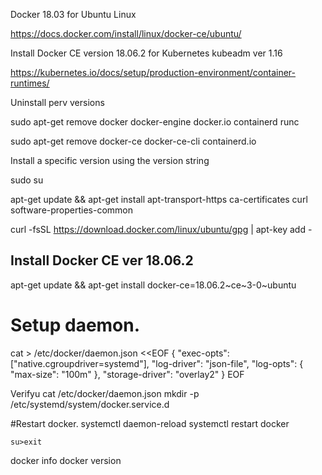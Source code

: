   Docker 18.03 for Ubuntu Linux

  https://docs.docker.com/install/linux/docker-ce/ubuntu/

  Install Docker CE version 18.06.2   for Kubernetes kubeadm ver 1.16

  https://kubernetes.io/docs/setup/production-environment/container-runtimes/

  Uninstall perv versions

  sudo apt-get remove docker docker-engine docker.io containerd runc

 sudo apt-get remove docker-ce docker-ce-cli containerd.io

   
  Install a specific version using the version  string
  
 sudo su

 apt-get update && apt-get install apt-transport-https ca-certificates curl software-properties-common


  curl -fsSL https://download.docker.com/linux/ubuntu/gpg | apt-key add -


  ## Install Docker CE ver 18.06.2

apt-get update && apt-get install docker-ce=18.06.2~ce~3-0~ubuntu

  # Setup daemon.
cat > /etc/docker/daemon.json <<EOF
{
  "exec-opts": ["native.cgroupdriver=systemd"],
  "log-driver": "json-file",
  "log-opts": {
    "max-size": "100m"
  },
  "storage-driver": "overlay2"
}
EOF

  Verifyu
  cat  /etc/docker/daemon.json
  mkdir -p /etc/systemd/system/docker.service.d


   #Restart docker.
   systemctl daemon-reload
   systemctl restart docker

   
    su>exit
    
 docker info
 docker version



 




